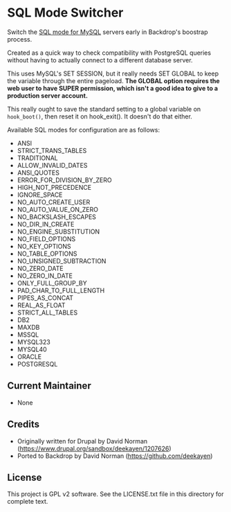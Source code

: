 SQL Mode Switcher
=================

Switch the [SQL mode for MySQL](http://dev.mysql.com/doc/refman/5.5/en/server-sql-mode.html) servers early in Backdrop's boostrap process.

Created as a quick way to check compatibility with PostgreSQL queries without having to actually connect to a different database server.

This uses MySQL's SET SESSION, but it really needs SET GLOBAL to keep the variable through the entire pageload. **The GLOBAL option requires the web user to have SUPER permission, which isn't a good idea to give to a production server account.**

This really ought to save the standard setting to a global variable on `hook_boot()`, then reset it on hook_exit(). It doesn't do that either.

Available SQL modes for configuration are as follows:

* ANSI
* STRICT_TRANS_TABLES
* TRADITIONAL
* ALLOW_INVALID_DATES
* ANSI_QUOTES
* ERROR_FOR_DIVISION_BY_ZERO
* HIGH_NOT_PRECEDENCE
* IGNORE_SPACE
* NO_AUTO_CREATE_USER
* NO_AUTO_VALUE_ON_ZERO
* NO_BACKSLASH_ESCAPES
* NO_DIR_IN_CREATE
* NO_ENGINE_SUBSTITUTION
* NO_FIELD_OPTIONS
* NO_KEY_OPTIONS
* NO_TABLE_OPTIONS
* NO_UNSIGNED_SUBTRACTION
* NO_ZERO_DATE
* NO_ZERO_IN_DATE
* ONLY_FULL_GROUP_BY
* PAD_CHAR_TO_FULL_LENGTH
* PIPES_AS_CONCAT
* REAL_AS_FLOAT
* STRICT_ALL_TABLES
* DB2
* MAXDB
* MSSQL
* MYSQL323
* MYSQL40
* ORACLE
* POSTGRESQL

Current Maintainer
------------------

- None

Credits
-------

- Originally written for Drupal by David Norman (https://www.drupal.org/sandbox/deekayen/1207626)
- Ported to Backdrop by David Norman (https://github.com/deekayen)

License
-------

This project is GPL v2 software. See the LICENSE.txt file in this directory for
complete text.
